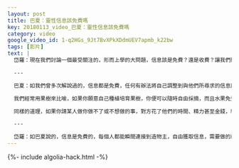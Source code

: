 ```yaml
---
layout: post
title: 巴夏：靈性信息該免費嗎
key: 20180113_video_巴夏：靈性信息該免費嗎
category: video
google_video_id: 1-q2HGs_9Jt7BvXPkXDdmUEV7apmb_k22bw
tags: [影片]
text: |
  岱羅：現在我們討論一個最受關注的，形而上學的大問題，信息該是免費？還是收費？讓我們聽聽巴夏對這問題怎麼看。

  ---

  巴夏：如我們曾多次解說過的，信息都是免費，任何有辦法將自己調整到與他們所尋求的信息同頻的人，都可以輕而易舉的獲得這些信息，如我們所說的，當你從提供信息服務的人獲得信息，你所支付的，並非信息的錢，而是服務的錢。

  我們經常用果樹來比喻，如果你願意自己種植培育果樹，你便可以隨時自由採摘，而且水果免費的。但如果你決定自己不種樹，而是從別人樹上摘水果，那當你向農民或商販索取水果時，由於他們花了時間、精力和勞力為你提供服務，那你得給予相當的補償，以示公平交易。

  同樣的道理，如果你請某人做你做不了或不想做的事，對方花了他們的時間、精力甚至金錢，給你帶來你所求的信息，那你得補償對方，這樣才是公平交易，他們為你提供了服務，你給予相當的補償，這樣你們才能做到公平交易、互惠互利。

  ---

  岱羅：如巴夏說的，信息是免費的，每個人都能瞬間連接到造物主，自由獲取信息，需要做的就是調整自己到相應的振頻，就能吸引所求信息。讓我們再說清楚點，信息是免費的，所以，當人們付費參加巴夏研討會，或在官網購買巴夏錄音視頻，他們不支付的，不是信息的費用，而是我和我公司給他們帶來信息的服務費，客戶其實是跟我們簽訂一份工作協議，而如果我們願意花時間、精力，甚至自己的錢，來做這份工作，那收費是應該的，這樣才公平，當有人建議我們開辦免費研討會，提供免費錄音，那他們實際上是說，他們希望花我們的錢，給他們免費禮物，如果大家都認為我們不該收費，那顯然這不是一個公平交易，也會耗盡我們的資源，從而無法持續性提供信息。
---
```


{%- include algolia-hack.html -%}
